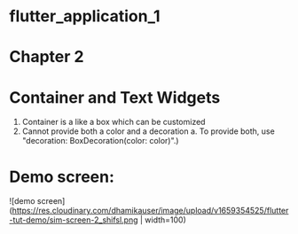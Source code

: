 # flutter_application_1

# Chapter 2

# Container and Text Widgets

1. Container is a like a box which can be customized
2. Cannot provide both a color and a decoration
   a. To provide both, use "decoration: BoxDecoration(color: color)".)

# Demo screen:

![demo screen](https://res.cloudinary.com/dhamikauser/image/upload/v1659354525/flutter-tut-demo/sim-screen-2_shifsl.png | width=100)
